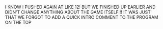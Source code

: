 I KNOW I PUSHED AGAIN AT LIKE 12! BUT WE FINISHED UP EARLIER AND DIDN'T CHANGE ANYTHING ABOUT THE GAME ITSELF!!!
IT WAS JUST THAT WE FORGOT TO ADD A QUICK INTRO COMMENT TO THE PROGRAM ON THE TOP
